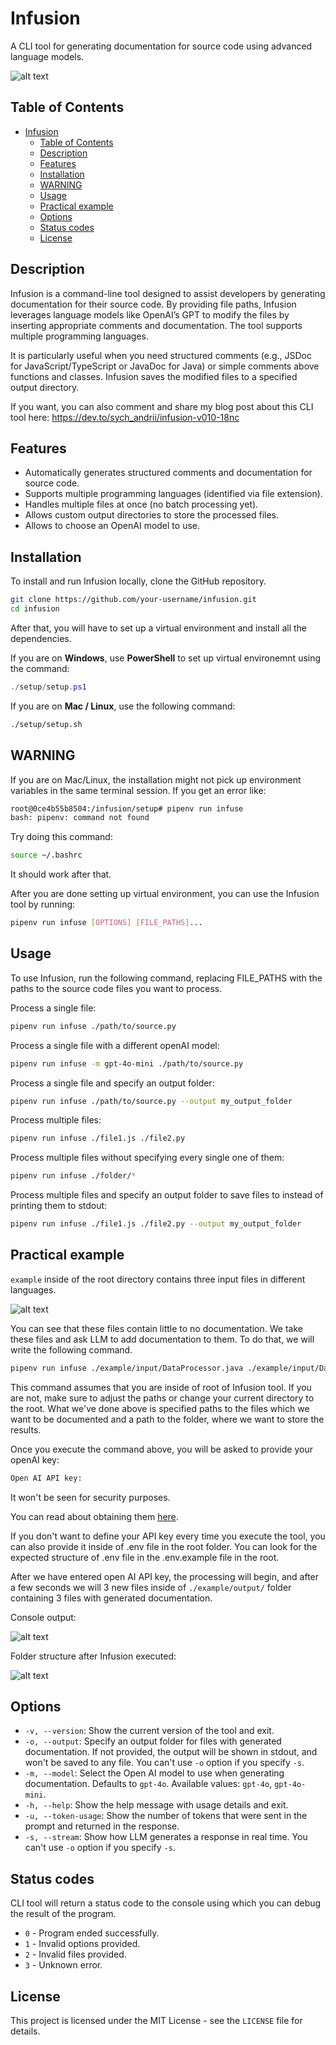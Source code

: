 # Infusion

A CLI tool for generating documentation for source code using advanced language models.

![alt text](demo.gif)

## Table of Contents
- [Infusion](#infusion)
  - [Table of Contents](#table-of-contents)
  - [Description](#description)
  - [Features](#features)
  - [Installation](#installation)
  - [WARNING](#warning)
  - [Usage](#usage)
  - [Practical example](#practical-example)
  - [Options](#options)
  - [Status codes](#status-codes)
  - [License](#license)

## Description

Infusion is a command-line tool designed to assist developers by generating documentation for their source code. By providing file paths, Infusion leverages language models like OpenAI’s GPT to modify the files by inserting appropriate comments and documentation. The tool supports multiple programming languages.

It is particularly useful when you need structured comments (e.g., JSDoc for JavaScript/TypeScript or JavaDoc for Java) or simple comments above functions and classes. Infusion saves the modified files to a specified output directory.

If you want, you can also comment and share my blog post about this CLI tool here:
https://dev.to/sych_andrii/infusion-v010-18nc

## Features
- Automatically generates structured comments and documentation for source code.
- Supports multiple programming languages (identified via file extension).
- Handles multiple files at once (no batch processing yet).
- Allows custom output directories to store the processed files.
- Allows to choose an OpenAI model to use.

## Installation

To install and run Infusion locally, clone the GitHub repository.

```bash
git clone https://github.com/your-username/infusion.git
cd infusion
```

After that, you will have to set up a virtual environment and install all the dependencies. 

If you are on **Windows**, use **PowerShell** to set up virtual environemnt using the command:
```powershell
./setup/setup.ps1
```

If you are on **Mac / Linux**, use the following command:
```bash
./setup/setup.sh
```

## WARNING
If you are on Mac/Linux, the installation might not pick up environment variables in the same terminal session. If you get an error like:
```bash
root@0ce4b55b8504:/infusion/setup# pipenv run infuse
bash: pipenv: command not found
```

Try doing this command:

```bash
source ~/.bashrc
```

It should work after that.

After you are done setting up virtual environment, you can use the Infusion tool by running:
```bash
pipenv run infuse [OPTIONS] [FILE_PATHS]...
```

## Usage

To use Infusion, run the following command, replacing FILE_PATHS with the paths to the source code files you want to process.

Process a single file:
```bash
pipenv run infuse ./path/to/source.py
```

Process a single file with a different openAI model:
```bash
pipenv run infuse -m gpt-4o-mini ./path/to/source.py
```

Process a single file and specify an output folder:
```bash
pipenv run infuse ./path/to/source.py --output my_output_folder
```

Process multiple files:
```bash
pipenv run infuse ./file1.js ./file2.py
```

Process multiple files without specifying every single one of them:
```bash
pipenv run infuse ./folder/*
```

Process multiple files and specify an output folder to save files to instead of printing them to stdout:
```bash
pipenv run infuse ./file1.js ./file2.py --output my_output_folder
```

## Practical example

`example` inside of the root directory contains three input files in different languages. 

![alt text](example_folder_structure_1.png)

You can see that these files contain little to no documentation. We take these files and ask LLM to add documentation to them. To do that, we will write the following command. 

```bash
pipenv run infuse ./example/input/DataProcessor.java ./example/input/DataProcessor.py ./example/input/DataProcessor.ts --output ./example/output
```
This command assumes that you are inside of root of Infusion tool. If you are not, make sure to adjust the paths or change your current directory to the root.
What we've done above is specified paths to the files which we want to be documented and a path to the folder, where we want to store the results.

Once you execute the command above, you will be asked to provide your openAI key:
```bash
Open AI API key:
```
It won't be seen for security purposes.

You can read about obtaining them [here](https://community.openai.com/t/how-to-generate-openai-api-key/401363).

If you don't want to define your API key every time you execute the tool, you can also provide it inside of .env file in the root folder. You can look for the expected structure of .env file in the .env.example file in the root. 

After we have entered open AI API key, the processing will begin, and after a few seconds we will 3 new files inside of `./example/output/` folder containing 3 files with generated documentation. 

Console output:

![alt text](example_console_output.png)

Folder structure after Infusion executed:

![alt text](example_folder_structure_2.png)

## Options
- `-v, --version`: Show the current version of the tool and exit.
- `-o, --output`: Specify an output folder for files with generated documentation. If not provided, the output will be shown in stdout, and won't be saved to any file. You can't use `-o` option if you specify `-s`.
- `-m, --model`: Select the Open AI model to use when generating documentation. Defaults to `gpt-4o`. Available values: `gpt-4o`, `gpt-4o-mini`.
- `-h, --help`: Show the help message with usage details and exit.
- `-u, --token-usage`: Show the number of tokens that were sent in the prompt and returned in the response.
- `-s, --stream`: Show how LLM generates a response in real time. You can't use `-o` option if you specify `-s`.

## Status codes
CLI tool will return a status code to the console using which you can debug the result of the program.
- `0` - Program ended successfully.
- `1` - Invalid options provided.
- `2` - Invalid files provided.
- `3` - Unknown error.

## License
This project is licensed under the MIT License - see the `LICENSE` file for details.
